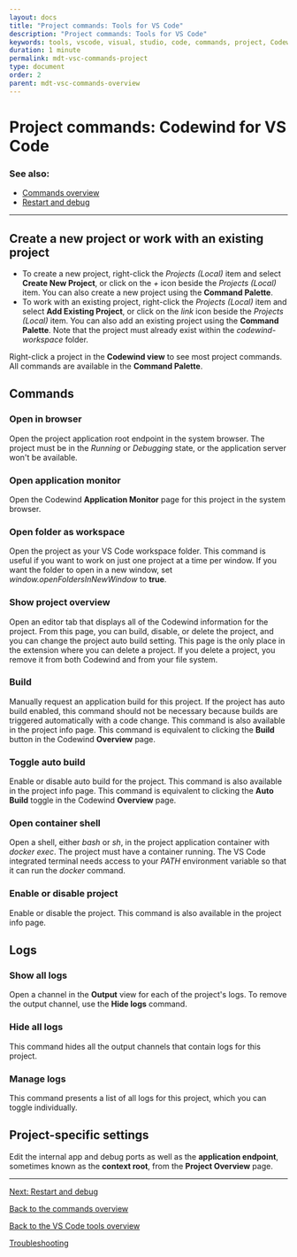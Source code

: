 ```yaml
---
layout: docs
title: "Project commands: Tools for VS Code"
description: "Project commands: Tools for VS Code"
keywords: tools, vscode, visual, studio, code, commands, project, Codewind Developer Tools for VS Code project commands overview, connection commands, restart, debug
duration: 1 minute
permalink: mdt-vsc-commands-project
type: document
order: 2
parent: mdt-vsc-commands-overview
---
```


# Project commands: Codewind for VS Code

### **See also:**
- [Commands overview](mdt-vsc-commands-overview.html)
- [Restart and debug](mdt-vsc-commands-restart-and-debug.html)

***

## Create a new project or work with an existing project

- To create a new project, right-click the *Projects (Local)* item and select **Create New Project**, or click on the *+* icon beside the *Projects (Local)* item. You can also create a new project using the **Command Palette**.
- To work with an existing project, right-click the *Projects (Local)* item and select **Add Existing Project**, or click on the *link* icon beside the *Projects (Local)* item. You can also add an existing project using the **Command Palette**. Note that the project must already exist within the *codewind-workspace* folder.

Right-click a project in the **Codewind view** to see most project commands. All commands are available in the **Command Palette**.

## Commands

### **Open in browser**
Open the project application root endpoint in the system browser. The project must be in the *Running* or *Debugging* state, or the application server won't be available.

### **Open application monitor**
Open the Codewind **Application Monitor** page for this project in the system browser.

### **Open folder as workspace**
Open the project as your VS Code workspace folder. This command is useful if you want to work on just one project at a time per window. If you want the folder to open in a new window, set *window.openFoldersInNewWindow* to **true**.

### **Show project overview**
Open an editor tab that displays all of the Codewind information for the project. From this page, you can build, disable, or delete the project, and you can change the project auto build setting. This page is the only place in the extension where you can delete a project. If you delete a project, you remove it from both Codewind and from your file system.

### **Build**
Manually request an application build for this project. If the project has auto build enabled, this command should not be necessary because builds are triggered automatically with a code change. This command is also available in the project info page.
This command is equivalent to clicking the **Build** button in the Codewind **Overview** page.

### **Toggle auto build**
Enable or disable auto build for the project. This command is also available in the project info page. This command is equivalent to clicking the **Auto Build** toggle in the Codewind **Overview** page.

### **Open container shell**
Open a shell, either *bash* or *sh*, in the project application container with *docker exec*. The project must have a container running. The VS Code integrated terminal needs access to your *PATH* environment variable so that it can run the *docker* command.

### **Enable or disable project**
Enable or disable the project. This command is also available in the project info page.<br>

## Logs

### **Show all logs**
Open a channel in the **Output** view for each of the project's logs. To remove the output channel, use the **Hide logs** command.

### **Hide all logs**
This command hides all the output channels that contain logs for this project.

### **Manage logs**
This command presents a list of all logs for this project, which you can toggle individually.

## Project-specific settings
Edit the internal app and debug ports as well as the **application endpoint**, sometimes known as the **context root**, from the **Project Overview** page.

***

[Next: Restart and debug](mdt-vsc-commands-restart-and-debug.html)

[Back to the commands overview](mdt-vsc-commands-overview.html)

[Back to the VS Code tools overview](mdt-vsc-overview.html)

[Troubleshooting](mdt-vsc-troubleshooting.html)
